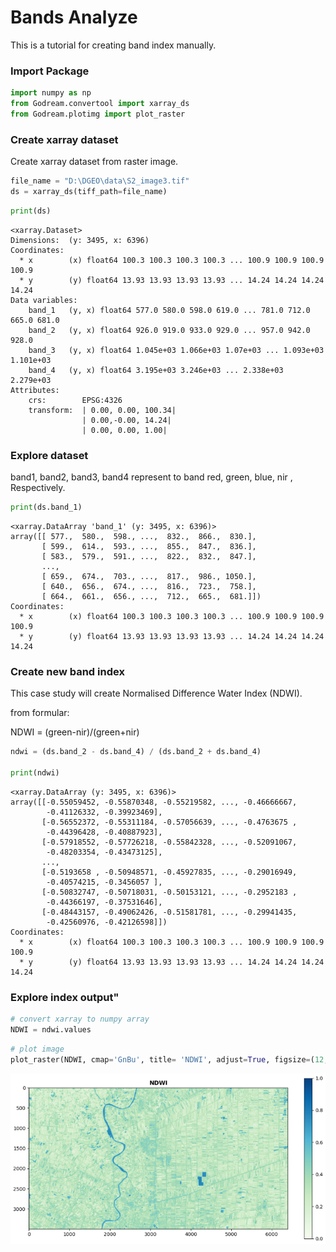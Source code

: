 # Bands Analyze

This is a tutorial for creating band index manually.

### Import Package


```python
import numpy as np
from Godream.convertool import xarray_ds
from Godream.plotimg import plot_raster
```

### Create xarray dataset 

Create xarray dataset from raster image.


```python
file_name = "D:\DGEO\data\S2_image3.tif"
ds = xarray_ds(tiff_path=file_name)
```


```python
print(ds)
```

    <xarray.Dataset>
    Dimensions:  (y: 3495, x: 6396)
    Coordinates:
      * x        (x) float64 100.3 100.3 100.3 100.3 ... 100.9 100.9 100.9 100.9
      * y        (y) float64 13.93 13.93 13.93 13.93 ... 14.24 14.24 14.24 14.24
    Data variables:
        band_1   (y, x) float64 577.0 580.0 598.0 619.0 ... 781.0 712.0 665.0 681.0
        band_2   (y, x) float64 926.0 919.0 933.0 929.0 ... 957.0 942.0 928.0
        band_3   (y, x) float64 1.045e+03 1.066e+03 1.07e+03 ... 1.093e+03 1.101e+03
        band_4   (y, x) float64 3.195e+03 3.246e+03 ... 2.338e+03 2.279e+03
    Attributes:
        crs:        EPSG:4326
        transform:  | 0.00, 0.00, 100.34|
                    | 0.00,-0.00, 14.24|
                    | 0.00, 0.00, 1.00|
    

### Explore dataset

band1, band2, band3, band4 represent to band red, green, blue, nir , Respectively.


```python
print(ds.band_1)
```


    <xarray.DataArray 'band_1' (y: 3495, x: 6396)>
    array([[ 577.,  580.,  598., ...,  832.,  866.,  830.],
           [ 599.,  614.,  593., ...,  855.,  847.,  836.],
           [ 583.,  579.,  591., ...,  822.,  832.,  847.],
           ...,
           [ 659.,  674.,  703., ...,  817.,  986., 1050.],
           [ 640.,  656.,  674., ...,  816.,  723.,  758.],
           [ 664.,  661.,  656., ...,  712.,  665.,  681.]])
    Coordinates:
      * x        (x) float64 100.3 100.3 100.3 100.3 ... 100.9 100.9 100.9 100.9
      * y        (y) float64 13.93 13.93 13.93 13.93 ... 14.24 14.24 14.24 14.24
    


### Create new band index

This case study will create Normalised Difference Water Index (NDWI).

from formular: 

NDWI = (green-nir)/(green+nir)


```python
ndwi = (ds.band_2 - ds.band_4) / (ds.band_2 + ds.band_4)

print(ndwi)
```

    <xarray.DataArray (y: 3495, x: 6396)>
    array([[-0.55059452, -0.55870348, -0.55219582, ..., -0.46666667,
            -0.41126332, -0.39923469],
           [-0.56552372, -0.55311184, -0.57056639, ..., -0.4763675 ,
            -0.44396428, -0.40887923],
           [-0.57918552, -0.57726218, -0.55842328, ..., -0.52091067,
            -0.48203354, -0.43473125],
           ...,
           [-0.5193658 , -0.50948571, -0.45927835, ..., -0.29016949,
            -0.40574215, -0.3456057 ],
           [-0.50832747, -0.50718031, -0.50153121, ..., -0.2952183 ,
            -0.44366197, -0.37531646],
           [-0.48443157, -0.49062426, -0.51581781, ..., -0.29941435,
            -0.42560976, -0.42126598]])
    Coordinates:
      * x        (x) float64 100.3 100.3 100.3 100.3 ... 100.9 100.9 100.9 100.9
      * y        (y) float64 13.93 13.93 13.93 13.93 ... 14.24 14.24 14.24 14.24
    

### Explore index output"


```python
# convert xarray to numpy array
NDWI = ndwi.values
```


```python
# plot image
plot_raster(NDWI, cmap='GnBu', title= 'NDWI', adjust=True, figsize=(12,6), gamma=0.8)
```

![123](img/bandindex2.png)



<!-- <img align="center" src="docs/img/bandindex2.png" > -->



